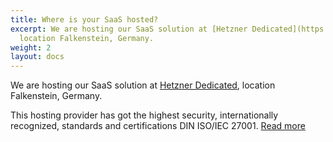 ```yaml
---
title: Where is your SaaS hosted?
excerpt: We are hosting our SaaS solution at [Hetzner Dedicated](https://www.hetzner.com),
  location Falkenstein, Germany.
weight: 2
layout: docs
---
```

We are hosting our SaaS solution at [Hetzner Dedicated](https://www.hetzner.com), location Falkenstein, Germany.

This hosting provider has got the highest security, internationally recognized, standards and certifications DIN ISO/IEC 27001. [Read more](https://www.hetzner.com/unternehmen/zertifizierung/)